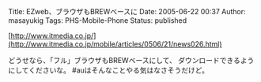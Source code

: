 Title: EZweb、ブラウザもBREWベースに
Date: 2005-06-22 00:37
Author: masayukig
Tags: PHS-Mobile-Phone
Status: published

[http://www.itmedia.co.jp/](http://www.itmedia.co.jp/mobile/articles/0506/21/news026.html)

どうせなら、「フル」ブラウザもBREWベースにして、
ダウンロードできるようにしてくださいな。
\#auはそんなことやる気はなさそうだけど。
